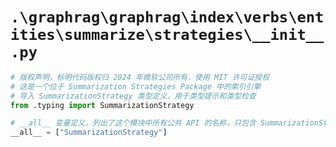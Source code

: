 # `.\graphrag\graphrag\index\verbs\entities\summarize\strategies\__init__.py`

```py
# 版权声明，标明代码版权归 2024 年微软公司所有，使用 MIT 许可证授权
# 这是一个位于 Summarization Strategies Package 中的索引引擎
# 导入 SummarizationStrategy 类型定义，用于类型提示和类型检查
from .typing import SummarizationStrategy

# __all__ 变量定义，列出了这个模块中所有公共 API 的名称，只包含 SummarizationStrategy
__all__ = ["SummarizationStrategy"]
```